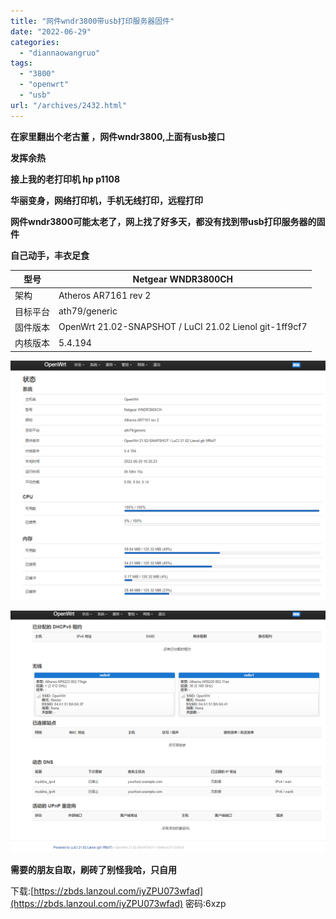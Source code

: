 ```yaml
---
title: "网件wndr3800带usb打印服务器固件"
date: "2022-06-29"
categories: 
  - "diannaowangruo"
tags: 
  - "3800"
  - "openwrt"
  - "usb"
url: "/archives/2432.html"
---
```


**在家里翻出个老古董 ，网件wndr3800,上面有usb接口**

**发挥余热**

**接上我的老打印机 hp p1108**

**华丽变身，网络打印机，手机无线打印，远程打印**

**网件wndr3800可能太老了，网上找了好多天，都没有找到带usb打印服务器的固件**

**自己动手，丰衣足食**

| 型号 | Netgear WNDR3800CH |
| --- | --- |
| 架构 | Atheros AR7161 rev 2 |
| 目标平台 | ath79/generic |
| 固件版本 | OpenWrt 21.02-SNAPSHOT / LuCI 21.02 Lienol git-1ff9cf7 |
| 内核版本 | 5.4.194 |

![image-20220629162033935](/images/2022/06/e8e842b9eede04b8ac06164799ef7b01.png)

![image-20220629162101757](/images/2022/06/076c55e2ddfe792bdf1283a93956a08a.png)

**需要的朋友自取，刷砖了别怪我哈，只自用**

下载:[https://zbds.lanzoul.com/iyZPU073wfad](https://zbds.lanzoul.com/iyZPU073wfad) 密码:6xzp
